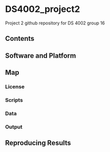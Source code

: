 # DS4002_project2
Project 2 github repository for DS 4002 group 16

## Contents


## Software and Platform


## Map

### License

### Scripts

### Data

### Output

## Reproducing Results
